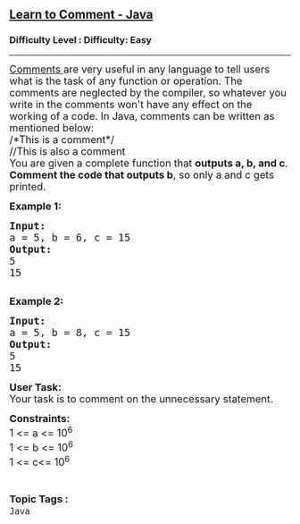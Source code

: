 <h2><a href="https://www.geeksforgeeks.org/problems/learn-to-comment-java/1?page=1&sortBy=accuracy">Learn to Comment - Java</a></h2><h3>Difficulty Level : Difficulty: Easy</h3><hr><div class="problems_problem_content__Xm_eO"><p><span style="font-size: 18px;"><a href="https://www.geeksforgeeks.org/comments-in-java/">Comments </a>are very useful in any language to tell users what is the task of any function or operation. The comments are neglected by the compiler, so whatever you write in the comments won't have any effect on the working of a code. In Java, comments can be written as mentioned below:<br>/*This is a comment*/<br>//This is also a comment</span><br><span style="font-size: 18px;">You are given a complete function that <strong>outputs a, b, and c</strong>. <strong>Comment the code that outputs b</strong>, so only a and c gets printed.</span></p>
<p><span style="font-size: 18px;"><strong>Example 1:</strong>&nbsp;</span></p>
<pre><span style="font-size: 18px;"><strong>Input:</strong>
</span><span style="font-size: 18px;">a = 5, b = 6, c = 15</span>
<span style="font-size: 18px;"><strong>Output:</strong>
5
15</span>

</pre>
<p><span style="font-size: 18px;"><strong>Example 2:</strong>&nbsp;</span></p>
<pre><span style="font-size: 18px;"><strong>Input:</strong></span>
<span style="font-size: 18px;">a = 5, b = 8, c = 15</span>
<span style="font-size: 18px;"><strong>Output:</strong>
5
15</span>
</pre>
<p><span style="font-size: 18px;"><strong>User Task: </strong><br>Your task is to comment on the unnecessary statement.</span></p>
<p><span style="font-size: 18px;"><strong>Constraints:</strong><br>1 &lt;= a &lt;= 10<sup>6</sup><br>1 &lt;= b &lt;= 10<sup>6</sup><br>1 &lt;= c&lt;= 10<sup>6</sup></span></p></div><br><p><span style=font-size:18px><strong>Topic Tags : </strong><br><code>Java</code>&nbsp;